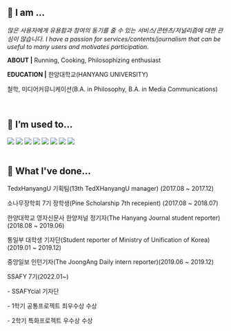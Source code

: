 <!--
**HerrineKim/HerrineKim** is a ✨ _special_ ✨ repository because its `README.md` (this file) appears on your GitHub profile.

Here are some ideas to get you started:

- 🔭 I’m currently working on ...
- 🌱 I’m currently learning ...
- 👯 I’m looking to collaborate on ...
- 🤔 I’m looking for help with ...
- 💬 Ask me about ...
- 📫 How to reach me: ...
- 😄 Pronouns: ...
- ⚡ Fun fact: ...
## 🔭 I’m currently working on...
-->

<!-- ![header](https://capsule-render.vercel.app/api?type=rect&color=5D8BF4&height=200&section=header&text=김혜린%20金惠潾%20Herrine%20Kim&fontSize=50) -->


## 👧 I am ...

_많은 사용자에게 유용함과 참여의 동기를 줄 수 있는 서비스/콘텐츠/저널리즘에 대한 관심이 많습니다._
_I have a passion for services/contents/journalism that can be useful to many users and motivates participation._

<p><strong>ABOUT |</strong> Running, Cooking, Philosophizing enthusiast</p>
<p><strong>EDUCATION |</strong> 한양대학교(HANYANG UNIVERSITY)</p>
<p>철학, 미디어커뮤니케이션(B.A. in Philosophy, B.A. in Media Communications)</p>

<br>

## 🌱 I’m used to...

<span>
 <img src="https://img.shields.io/badge/python-3776AB?style=for-the-badge&logo=python&logoColor=white">
 <img src="https://img.shields.io/badge/javascript-F7DF1E?style=for-the-badge&logo=javascript&logoColor=black">
 <img src="https://img.shields.io/badge/vue.js-4FC08D?style=for-the-badge&logo=vue.js&logoColor=white">
 <img src="https://img.shields.io/badge/react-61DAFB?style=for-the-badge&logo=react&logoColor=black">
 <img src="https://img.shields.io/badge/expo-000020?style=for-the-badge&logo=expo&logoColor=white">
 <img src="https://img.shields.io/badge/typescript-3178C6?style=for-the-badge&logo=typescript&logoColor=white">
 <img src="https://img.shields.io/badge/css-1572B6?style=for-the-badge&logo=css3&logoColor=white">
 <img src="https://img.shields.io/badge/django-092E20?style=for-the-badge&logo=django&logoColor=white">
</span>

<br>
<br>

## 📘 What I've done...

<p>TedxHanyangU 기획팀(13th TedXHanyangU manager) (2017.08 ~ 2017.12)</p>
<p>소나무장학회 7기 장학생(Pine Scholarship 7th recepient) (2017.08 ~ 2018.07)</p>
<p>한양대학교 영자신문사 한양저널 정기자(The Hanyang Journal student reporter) (2018.08 ~ 2019.06)</p>
<p>통일부 대학생 기자단(Student reporter of Ministry of Unification of Korea) (2019.01 ~ 2019.12)</p>
<p>중앙일보 인턴기자(The JoongAng Daily intern reporter)(2019.06 ~ 2019.12)</p>
<p>SSAFY 7기(2022.01~)</p>
<p>- SSAFYcial 기자단</p>
<p>- 1학기 공통프로젝트 최우수상 수상</p>
<p>- 2학기 특화프로젝트 우수상 수상</p>
